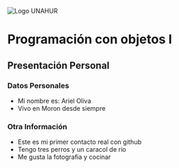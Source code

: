 ![Logo UNAHUR](./UNAHUR.png)

# Programación con objetos I
## Presentación Personal

### Datos Personales
- Mi nombre es: Ariel Oliva 
- Vivo en Moron desde siempre


### Otra Información
- Este es mi primer contacto real con github
- Tengo tres perros y un caracol de rio
- Me gusta la fotografia y cocinar
